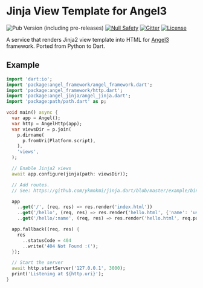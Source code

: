 # Jinja View Template for Angel3

![Pub Version (including pre-releases)](https://img.shields.io/pub/v/angel3_jinja?include_prereleases)
[![Null Safety](https://img.shields.io/badge/null-safety-brightgreen)](https://dart.dev/null-safety)
[![Gitter](https://img.shields.io/gitter/room/angel_dart/discussion)](https://gitter.im/angel_dart/discussion)
[![License](https://img.shields.io/github/license/dukefirehawk/angel)](https://github.com/dukefirehawk/angel/tree/master/packages/jinja/LICENSE)

A service that renders Jinja2 view template into HTML for [Angel3](https://angel3-framework.web.app) framework. Ported from Python to Dart.

## Example

```dart
import 'dart:io';
import 'package:angel_framework/angel_framework.dart';
import 'package:angel_framework/http.dart';
import 'package:angel_jinja/angel_jinja.dart';
import 'package:path/path.dart' as p;

void main() async {
  var app = Angel();
  var http = AngelHttp(app);
  var viewsDir = p.join(
    p.dirname(
      p.fromUri(Platform.script),
    ),
    'views',
  );

  // Enable Jinja2 views
  await app.configure(jinja(path: viewsDir));

  // Add routes.
  // See: https://github.com/ykmnkmi/jinja.dart/blob/master/example/bin/server.dart

  app
    ..get('/', (req, res) => res.render('index.html'))
    ..get('/hello', (req, res) => res.render('hello.html', {'name': 'user'}))
    ..get('/hello/:name', (req, res) => res.render('hello.html', req.params));

  app.fallback((req, res) {
    res
      ..statusCode = 404
      ..write('404 Not Found :(');
  });

  // Start the server
  await http.startServer('127.0.0.1', 3000);
  print('Listening at ${http.uri}');
}
```
